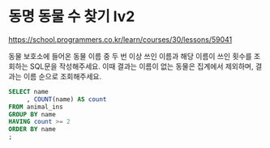 # 동명 동물 수 찾기 lv2
https://school.programmers.co.kr/learn/courses/30/lessons/59041

동물 보호소에 들어온 동물 이름 중 두 번 이상 쓰인 이름과 해당 이름이 쓰인 횟수를 조회하는 SQL문을 작성해주세요. 이때 결과는 이름이 없는 동물은 집계에서 제외하며, 결과는 이름 순으로 조회해주세요.

```sql
SELECT name
     , COUNT(name) AS count
FROM animal_ins
GROUP BY name
HAVING count >= 2
ORDER BY name
;
```
